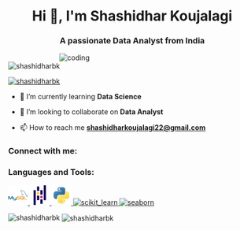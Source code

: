 <h1 align="center">Hi 👋, I'm Shashidhar Koujalagi</h1>
<h3 align="center">A passionate Data Analyst from India</h3>
<img align="right" alt = "coding" width="400" src = "https://cdn.dribbble.com/users/1162077/screenshots/3848914/programmer.gif">

<p align="left"> <img src="https://komarev.com/ghpvc/?username=shashidharbk&label=Profile%20views&color=0e75b6&style=flat" alt="shashidharbk" /> </p>

<p align="left"> <a href="https://github.com/ryo-ma/github-profile-trophy"><img src="https://github-profile-trophy.vercel.app/?username=shashidharbk" alt="shashidharbk" /></a> </p>

- 🌱 I’m currently learning **Data Science**

- 👯 I’m looking to collaborate on **Data Analyst**

- 📫 How to reach me **shashidharkoujalagi22@gmail.com**

<h3 align="left">Connect with me:</h3>
<p align="left">
</p>

<h3 align="left">Languages and Tools:</h3>
<p align="left"> <a href="https://www.mysql.com/" target="_blank" rel="noreferrer"> <img src="https://raw.githubusercontent.com/devicons/devicon/master/icons/mysql/mysql-original-wordmark.svg" alt="mysql" width="40" height="40"/> </a> <a href="https://pandas.pydata.org/" target="_blank" rel="noreferrer"> <img src="https://raw.githubusercontent.com/devicons/devicon/2ae2a900d2f041da66e950e4d48052658d850630/icons/pandas/pandas-original.svg" alt="pandas" width="40" height="40"/> </a> <a href="https://www.python.org" target="_blank" rel="noreferrer"> <img src="https://raw.githubusercontent.com/devicons/devicon/master/icons/python/python-original.svg" alt="python" width="40" height="40"/> </a> <a href="https://scikit-learn.org/" target="_blank" rel="noreferrer"> <img src="https://upload.wikimedia.org/wikipedia/commons/0/05/Scikit_learn_logo_small.svg" alt="scikit_learn" width="40" height="40"/> </a> <a href="https://seaborn.pydata.org/" target="_blank" rel="noreferrer"> <img src="https://seaborn.pydata.org/_images/logo-mark-lightbg.svg" alt="seaborn" width="40" height="40"/> </a> </p>

<p><img align="left" src="https://github-readme-stats.vercel.app/api/top-langs?username=shashidharbk&show_icons=true&locale=en&layout=compact" alt="shashidharbk" /></p>

<p>&nbsp;<img align="center" src="https://github-readme-stats.vercel.app/api?username=shashidharbk&show_icons=true&locale=en" alt="shashidharbk" /></p>

